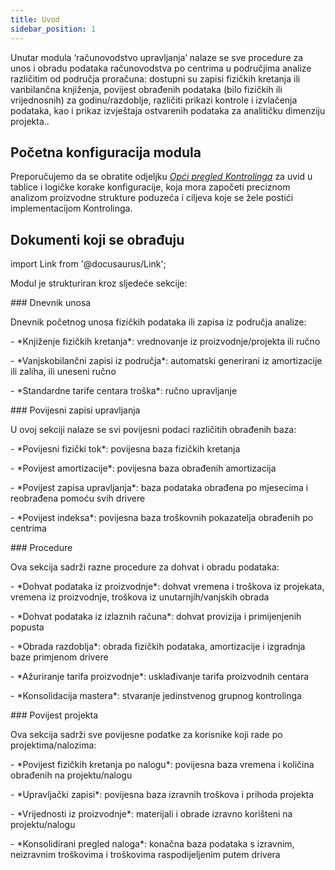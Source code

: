 ```yaml
---
title: Uvod
sidebar_position: 1
---
```


Unutar modula ‘računovodstvo upravljanja’ nalaze se sve procedure za unos i obradu podataka računovodstva po centrima u područjima analize različitim od područja proračuna: dostupni su zapisi fizičkih kretanja ili vanbilančna knjiženja, povijest
obrađenih podataka (bilo fizičkih ili vrijednosnih) za godinu/razdoblje, različiti prikazi kontrole i izvlačenja podataka, kao i prikaz izvještaja ostvarenih podataka za analitičku dimenziju projekta..

## Početna konfiguracija modula
Preporučujemo da se obratite odjeljku [*Opći pregled Kontrolinga*](/docs/controlling/general-overview-controlling/general-overview) za uvid u tablice i logičke korake konfiguracije, koja mora započeti preciznom analizom proizvodne strukture poduzeća i ciljeva koje se žele postići implementacijom Kontrolinga.

## **Dokumenti koji se obrađuju**
import Link from '@docusaurus/Link';

<div className="cardContainer">
    <div className="card">
        <p>Modul je strukturiran kroz sljedeće sekcije:</p>
###     Dnevnik unosa
        <p>Dnevnik početnog unosa fizičkih podataka ili zapisa iz područja analize:</p>
        <p>- *Knjiženje fizičkih kretanja*: vrednovanje iz proizvodnje/projekta ili ručno</p>
        <p>- *Vanjskobilančni zapisi iz područja*: automatski generirani iz amortizacije ili zaliha, ili uneseni ručno</p>
        <p>- *Standardne tarife centara troška*: ručno upravljanje</p>
###     Povijesni zapisi upravljanja
        <p>U ovoj sekciji nalaze se svi povijesni podaci različitih obrađenih baza:</p>
        <p>- *Povijesni fizički tok*: povijesna baza fizičkih kretanja</p>
        <p>- *Povijest amortizacije*: povijesna baza obrađenih amortizacija</p>
        <p>- *Povijest zapisa upravljanja*: baza podataka obrađena po mjesecima i reobrađena pomoću svih drivere</p>
        <p>- *Povijest indeksa*: povijesna baza troškovnih pokazatelja obrađenih po centrima</p>
###     Procedure
        <p>Ova sekcija sadrži razne procedure za dohvat i obradu podataka:</p>
        <p>- *Dohvat podataka iz proizvodnje*: dohvat vremena i troškova iz projekata, vremena iz proizvodnje, troškova iz unutarnjih/vanjskih obrada</p>
        <p>- *Dohvat podataka iz izlaznih računa*: dohvat provizija i primijenjenih popusta</p>
        <p>- *Obrada razdoblja*: obrada fizičkih podataka, amortizacije i izgradnja baze primjenom drivere</p>
        <p>- *Ažuriranje tarifa proizvodnje*:  usklađivanje tarifa proizvodnih centara</p>
        <p>- *Konsolidacija mastera*: stvaranje jedinstvenog grupnog kontrolinga</p>
###     Povijest projekta
        <p>Ova sekcija sadrži sve povijesne podatke za korisnike koji rade po projektima/nalozima:</p>
        <p>- *Povijest fizičkih kretanja po nalogu*: povijesna baza vremena i količina obrađenih na projektu/nalogu</p>
        <p>- *Upravljački zapisi*: povijesna baza izravnih troškova i prihoda projekta</p>
        <p>- *Vrijednosti iz proizvodnje*: materijali i obrade izravno korišteni na projektu/nalogu</p>
        <p>- *Konsolidirani pregled naloga*: konačna baza podataka s izravnim, neizravnim troškovima i troškovima raspodijeljenim putem drivera</p>
    </div>
</div>